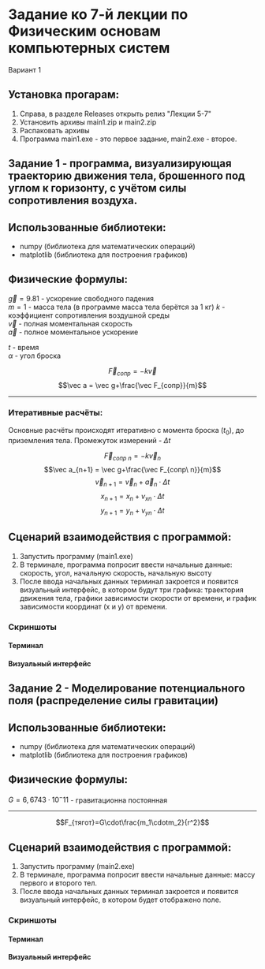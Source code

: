 ﻿# Задание ко 7-й лекции по Физическим основам компьютерных систем

Вариант 1

## Установка прогарам:

1. Справа, в разделе Releases открыть релиз "Лекции 5-7"
2. Установить архивы main1.zip и main2.zip
3. Распаковать архивы
4. Программа main1.exe - это первое задание, main2.exe - второе.

## Задание 1 - программа, визуализирующая траекторию движения тела, брошенного под углом к горизонту, с учётом силы сопротивления воздуха.

## Использованные библиотеки:

- numpy (библиотека для математических операций)
- matplotlib (библиотека для построения графиков)

## Физические формулы:

$\vec g=9.81$ - ускорение свободного падения  
$m=1$ - масса тела (в программе масса тела берётся за 1 кг)
$k$ - коэффициент сопротивления воздушной среды  
$\vec v$ - полная моментальная скорость  
$\vec a$ - полное моментальное ускорение  

$t$ - время  
$\alpha$ - угол броска

$$\vec F_{сопр}=-k\vec v$$
$$\vec a = \vec g+\frac{\vec F_{сопр}}{m}$$

---

### Итеративные расчёты:

Основные расчёты происходят итеративно с момента броска ($t_0$), до приземления тела. Промежуток измерений - $\Delta t$

$$\vec F_{сопр\ n} = -k\vec v_n$$
$$\vec a_{n+1} = \vec g+\frac{\vec F_{сопр\ n}}{m}$$
$$\vec v_{n+1} = \vec v_n+\vec a_n\cdot\Delta t$$
$$x_{n+1}=x_{n}+v_{xn}\cdot\Delta t$$
$$y_{n+1}=y_{n}+v_{yn}\cdot\Delta t$$

## Сценарий взаимодействия с программой:

1. Запустить программу (main1.exe)
2. В терминале, программа попросит ввести начальные данные: скорость, угол, начальную скорость, начальную высоту
3. После ввода начальных данных терминал закроется и появится визуальный интерфейс, в котором будут три графика: траектория движения тела, графики зависимости скорости от времени, и график зависимости координат (x и y) от времени.

### Скриншоты

#### Терминал

[//]: # (![]&#40;/Terminal.png&#41;)

#### Визуальный интерфейс

[//]: # (![]&#40;/VIscreenshot.png&#41;)

## Задание 2 - Моделирование потенциального поля (распределение силы гравитации)

## Использованные библиотеки:

- numpy (библиотека для математических операций)
- matplotlib (библиотека для построения графиков)

## Физические формулы:

$G = 6,6743\cdot 10^-11$ - гравитационна постоянная

---

$$F_{тягот}=G\cdot\frac{m_1\cdotm_2}{r^2}$$

## Сценарий взаимодействия с программой:

1. Запустить программу (main2.exe)
2. В терминале, программа попросит ввести начальные данные: массу первого и второго тел.
3. После ввода начальных данных терминал закроется и появится визуальный интерфейс, в котором будет отображено поле.

### Скриншоты

#### Терминал

[//]: # (![]&#40;/Terminal.png&#41;)

#### Визуальный интерфейс

[//]: # (![]&#40;/VIscreenshot.png&#41;)

